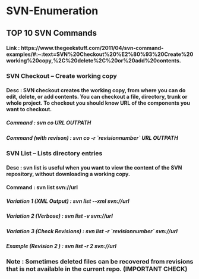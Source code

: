 # SVN-Enumeration

<h2>TOP 10 SVN Commands</h2>

<h4>Link : https://www.thegeekstuff.com/2011/04/svn-command-examples/#:~:text=SVN%20Checkout%20%E2%80%93%20Create%20working%20copy,%2C%20delete%2C%20or%20add%20contents.</h3>


<h3>SVN Checkout – Create working copy</h3>

<h4>Desc : SVN checkout creates the working copy, from where you can do edit, delete, or add contents. You can checkout a file, directory, trunk or whole project. To checkout you should know URL of the components you want to checkout.</h4>

<h5>Command : svn co URL OUTPATH</h5>
<h5>Command (with revison) : svn co -r `revisionnumber` URL OUTPATH</h5>


<h3>SVN List – Lists directory entries</h3>

<h4>Desc : svn list is useful when you want to view the content of the SVN repository, without downloading a working copy.</h4>

<h4>Command : svn list svn://url</h4>

<h5>Variation 1 (XML Output) : svn list --xml svn://url</bh5>
<h5><b>Variation 2 (Verbose) : svn list -v svn://url</h5>
<h5><b>Variation 3 (Check Revisions) : svn list -r `revisionnumber` svn://url</h5>
<h5><b>Example (Revision 2 ) : svn list -r 2 svn://url</h5>
  

<h3>Note : Sometimes deleted files can be recovered from revisions that is not available in the current repo. (IMPORTANT CHECK)<h3>


